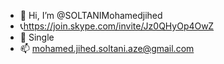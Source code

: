 - 👋 Hi, I’m @SOLTANIMohamedjihed
- 📞https://join.skype.com/invite/Jz0QHyOp4OwZ 
- 💞️ Single
- 📫 mohamed.jihed.soltani.aze@gmail.com


